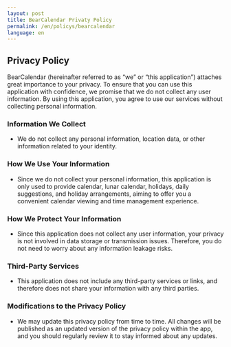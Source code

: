 ```yaml
---
layout: post
title: BearCalendar Privaty Policy
permalink: /en/policys/bearcalendar
language: en
---
```


## Privacy Policy

BearCalendar (hereinafter referred to as “we” or “this application”) attaches great importance to your privacy. To ensure that you can use this application with confidence, we promise that we do not collect any user information. By using this application, you agree to use our services without collecting personal information.

### Information We Collect
- We do not collect any personal information, location data, or other information related to your identity.

### How We Use Your Information
- Since we do not collect your personal information, this application is only used to provide calendar, lunar calendar, holidays, daily suggestions, and holiday arrangements, aiming to offer you a convenient calendar viewing and time management experience.

### How We Protect Your Information
- Since this application does not collect any user information, your privacy is not involved in data storage or transmission issues. Therefore, you do not need to worry about any information leakage risks.

### Third-Party Services
- This application does not include any third-party services or links, and therefore does not share your information with any third parties.

### Modifications to the Privacy Policy
- We may update this privacy policy from time to time. All changes will be published as an updated version of the privacy policy within the app, and you should regularly review it to stay informed about any updates.

